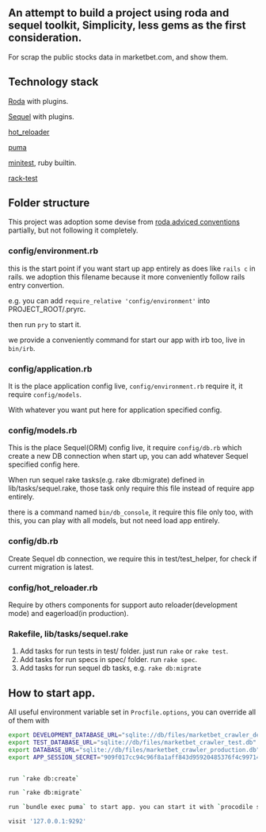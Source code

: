 ## An attempt to build a project using roda and sequel toolkit, Simplicity, less gems as the first consideration.

For scrap the public stocks data in marketbet.com, and show them.

## Technology stack

[Roda](https://github.com/jeremyevans/roda) with plugins.

[Sequel](https://github.com/jeremyevans/sequel) with plugins.

[hot_reloader](https://github.com/zw963/hot_reloader)

[puma](https://github.com/puma/puma)

[minitest](https://github.com/seattlerb/minitest), ruby builtin.

[rack-test](https://github.com/rack/rack-test)

<!-- [ferrum](https://github.com/rubycdp/ferrum), for used with chrome headless. -->

## Folder structure

This project was adoption some devise from [roda adviced conventions](https://github.com/jeremyevans/roda/blob/master/doc/conventions.rdoc) partially, but not following it completely.

### config/environment.rb
this is the start point if you want start up app entirely as does like `rails c` in rails.
we adoption this filename because it more conveniently follow rails entry convertion.

e.g. you can add `require_relative 'config/environment'` into PROJECT_ROOT/.pryrc.

then run `pry` to start it.

we provide a conveniently command for start our app with irb too, live in `bin/irb`.

### config/application.rb

It is the place application config live, `config/environment.rb` require it, it require `config/models`.

With whatever you want put here for application specified config.

### config/models.rb

This is the place Sequel(ORM) config live, it require `config/db.rb` which create 
a new DB connection when start up, you can add whatever Sequel specified config here.

When run sequel rake tasks(e.g. rake db:migrate) defined in lib/tasks/sequel.rake, 
those task only require this file instead of require app entirely.

there is a command named `bin/db_console`, it require this file only too, with this, 
you can play with all models, but not need load app entirely.

### config/db.rb

Create Sequel db connection, we require this in test/test_helper, for check if current migration is latest.

### config/hot_reloader.rb

Require by others components for support auto reloader(development mode) and eagerload(in production).

### Rakefile, lib/tasks/sequel.rake

1. Add tasks for run tests in test/ folder. just run `rake` or `rake test`.
2. Add tasks for run specs in spec/ folder. run `rake spec`.
3. Add tasks for run sequel db tasks,  e.g. `rake db:migrate`

## How to start app.

All useful environment variable set in `Procfile.options`, you can override all of them with

   ```sh
   export DEVELOPMENT_DATABASE_URL="sqlite://db/files/marketbet_crawler_development.db"
   export TEST_DATABASE_URL="sqlite://db/files/marketbet_crawler_test.db"
   export DATABASE_URL="sqlite://db/files/marketbet_crawler_production.db"
   export APP_SESSION_SECRET="909f017cc94c96f8a1aff843d95920485376f4c997143cc3c39ca945c883ec88e310a2177a69b8b714d22af1b5fd7864833568b6bf93fc3bc811bcf6e112"


run `rake db:create`

run `rake db:migrate`

run `bundle exec puma` to start app. you can start it with `procodile start -d` if use it.

visit '127.0.0.1:9292'
